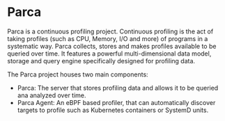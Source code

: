 # Parca

Parca is a continuous profiling project. Continuous profiling is the act of taking profiles (such as CPU, Memory, I/O and more) of programs in a systematic way. Parca collects, stores and makes profiles available to be queried over time. It features a powerful multi-dimensional data model, storage and query engine specifically designed for profiling data.

The Parca project houses two main components:

* Parca: The server that stores profiling data and allows it to be queried ana analyzed over time.
* Parca Agent: An eBPF based profiler, that can automatically discover targets to profile such as Kubernetes containers or SystemD units.
